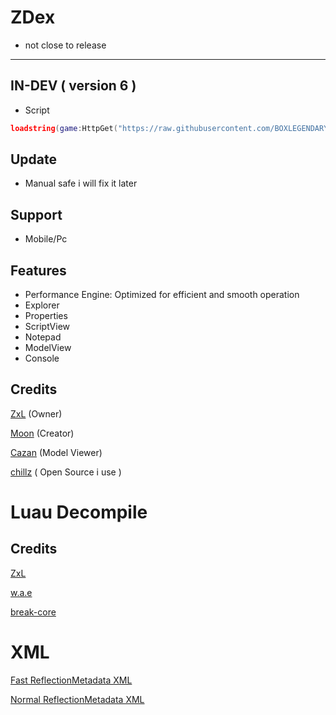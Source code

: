 # ZDex
* not close to release

---

## IN-DEV ( version 6 )
* Script
```lua
loadstring(game:HttpGet("https://raw.githubusercontent.com/BOXLEGENDARY/ZDex/main/ZDex.lua"))()
```
## Update
* Manual safe i will fix it later
## Support
* Mobile/Pc
## Features
* Performance Engine: Optimized for efficient and smooth operation
* Explorer
* Properties
* ScriptView
* Notepad
* ModelView
* Console
## Credits
[ZxL](https://youtu.be/dQw4w9WgXcQ?si=IkAXjfO3Uf2UOJ9V) (Owner)

[Moon](https://github.com/LorekeeperZinnia/Dex) (Creator)

[Cazan](https://github.com/Cazzanos) (Model Viewer)

[chillz](https://github.com/AZYsGithub/DexPlusPlus) ( Open Source i use )
# Luau Decompile
## Credits
[ZxL](https://github.com/BOXLEGENDARY/LuauDecompile)

[w.a.e](https://github.com/w-a-e)

[break-core](https://github.com/break-core)
# XML

[Fast ReflectionMetadata XML](https://raw.githubusercontent.com/BOXLEGENDARY/ReflectionMetadata/refs/heads/main/ReflectionMetadata.xml)

[Normal ReflectionMetadata XML](https://raw.githubusercontent.com/MaximumADHD/Roblox-Client-Tracker/refs/heads/roblox/ReflectionMetadata.xml)
